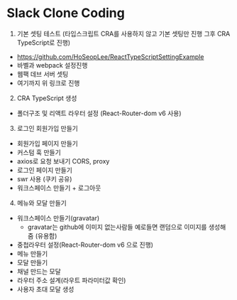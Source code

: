 # Slack Clone Coding

1. 기본 셋팅 테스트 (타입스크립트 CRA를 사용하지 않고 기본 셋팅만 진행 그후 CRA TypeScript로 진행)

- https://github.com/HoSeopLee/ReactTypeScriptSettingExample
- 바벨과 webpack 설정진행
- 웹팩 데브 서버 셋팅
- 여기까지 위 링크로 진행

2. CRA TypeScript 생성

- 폴더구조 및 리액트 라우터 설정 (React-Router-dom v6 사용)

3. 로그인 회원가입 만들기

- 회원가입 페이지 만들기
- 커스텀 훅 만들기
- axios로 요청 보내기 CORS, proxy
- 로그인 페이지 만들기
- swr 사용 (쿠키 공유)
- 워크스페이스 만들기 + 로그아웃

4. 메뉴와 모달 만들기

- 워크스페이스 만들기(gravatar)
  - gravatar는 github에 이미지 없는사람들 예로들면 랜덤으로 이미지를 생성해줌 (유용함)
- 중첩라우터 설정(React-Router-dom v6 으로 진행)
- 메뉴 만들기
- 모달 만들기
- 채널 만드는 모달
- 라우터 주소 설계(라우트 파라미터값 확인)
- 사용자 초대 모달 생성

